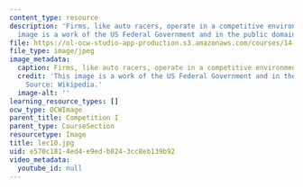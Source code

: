 ```yaml
---
content_type: resource
description: 'Firms, like auto racers, operate in a competitive environment. This
  image is a work of the US Federal Government and in the public domain. Source: Wikipedia.'
file: https://ol-ocw-studio-app-production.s3.amazonaws.com/courses/14-01sc-principles-of-microeconomics-fall-2011/e570c1814ed4e9edb8243cc8eb139b92_lec10.jpg
file_type: image/jpeg
image_metadata:
  caption: Firms, like auto racers, operate in a competitive environment.
  credit: 'This image is a work of the US Federal Government and in the public domain.
    Source: Wikipedia.'
  image-alt: ''
learning_resource_types: []
ocw_type: OCWImage
parent_title: Competition I
parent_type: CourseSection
resourcetype: Image
title: lec10.jpg
uid: e570c181-4ed4-e9ed-b824-3cc8eb139b92
video_metadata:
  youtube_id: null
---
```

